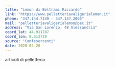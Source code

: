 ```yaml
---
title: "Lemon di Beltrami Riccardo"
link: "https://www.pelletteriavaligerialemon.it"
phone: "347.144.7149 - 347.147.2005"
mail: "pelletteriavaligerialemon@pec.it"
address: "Via San Lorenzo, 48 Alessandria"
coord_lat: 44.911787
coord_lon: 8.613729
source: "Confesercenti"
date: 2020-04-28
---
```


articoli di pelletteria
